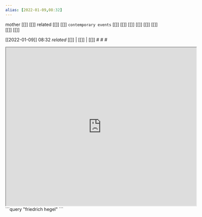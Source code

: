 ```yaml
---
alias: [2022-01-09,08:32]
---
```

 mother [[]] [[]]
 related [[]] [[]]
 `contemporary events` [[]] [[]] [[]] [[]] [[]] [[]] [[]] [[]]

[[2022-01-09]] 08:32 _related_ [[]] | [[]] | [[]] # # #
<iframe src="https://www.wikiwand.com/en/Georg_Wilhelm_Friedrich_Hegel" width="600" height="500" ></iframe>
```query
"friedrich hegel"
```